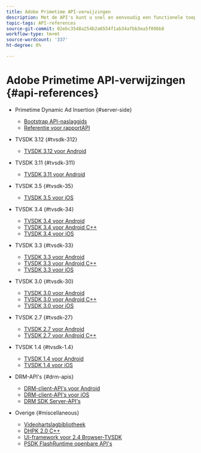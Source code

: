 ```yaml
---
title: Adobe Primetime API-verwijzingen
description: Met de API's kunt u snel en eenvoudig een functionele toepassing of integratie maken.
topic-tags: API-references
source-git-commit: 02ebc3548a254b2a6554f1ab34afbb3ea5f09bb8
workflow-type: tm+mt
source-wordcount: '337'
ht-degree: 0%

---
```


# Adobe Primetime API-verwijzingen {#api-references}

+ Primetime Dynamic Ad Insertion {#server-side}
   + [Bootstrap API-naslaggids](../primetime-ad-insertion/technical-reference/bootstrap-api.md)
   + [Referentie voor rapportAPI](../primetime-ad-insertion/technical-reference/report-api.md)

+ TVSDK 3.12 {#tvsdk-312}
   + [TVSDK 3.12 voor Android](https://help.adobe.com/en_US/primetime/api/psdk/javadoc3.12/index.html)

+ TVSDK 3.11 {#tvsdk-311}
   + [TVSDK 3.11 voor Android](https://help.adobe.com/en_US/primetime/api/psdk/javadoc3.11/index.html)

+ TVSDK 3.5 {#tvsdk-35}
   + [TVSDK 3.5 voor iOS](https://help.adobe.com/en_US/primetime/api/psdk/appledoc_v35/index.html)

+ TVSDK 3.4 {#tvsdk-34}
   + [TVSDK 3.4 voor Android](https://help.adobe.com/en_US/primetime/api/psdk/javadoc3.4/index.html)
   + [TVSDK 3.4 voor Android C++](https://help.adobe.com/en_US/primetime/api/psdk/cpp_3.4/namespaces.html)
   + [TVSDK 3.4 voor iOS](https://help.adobe.com/en_US/primetime/api/psdk/appledoc_v34/index.html)

+ TVSDK 3.3 {#tvsdk-33}
   + [TVSDK 3.3 voor Android](https://help.adobe.com/en_US/primetime/api/psdk/javadoc3.3/index.html)
   + [TVSDK 3.3 voor Android C++](https://help.adobe.com/en_US/primetime/api/psdk/cpp_3.3/namespaces.html)
   + [TVSDK 3.3 voor iOS](https://help.adobe.com/en_US/primetime/api/psdk/appledoc_v33/index.html)

+ TVSDK 3.0 {#tvsdk-30}
   + [TVSDK 3.0 voor Android](https://help.adobe.com/en_US/primetime/api/psdk/javadoc3.0/index.html)
   + [TVSDK 3.0 voor Android C++](https://help.adobe.com/en_US/primetime/api/psdk/cpp_3.0/namespaces.html)
   + [TVSDK 3.0 voor iOS](https://help.adobe.com/en_US/primetime/api/psdk/appledoc_3/index.html)

+ TVSDK 2.7 {#tvsdk-27}
   + [TVSDK 2.7 voor Android](https://help.adobe.com/en_US/primetime/api/psdk/javadoc_2.7/index.html)
   + [TVSDK 2.7 voor Android C++](https://help.adobe.com/en_US/primetime/api/psdk/cpp/namespaces.html)

+ TVSDK 1.4 {#tvsdk-1.4}
   + [TVSDK 1.4 voor Android](https://help.adobe.com/en_US/primetime/api/psdk/javadoc/index.html)
   + [TVSDK 1.4 voor iOS](https://help.adobe.com/en_US/primetime/api/psdk/appledoc/index.html)

+ DRM-API&#39;s {#drm-apis}
   + [DRM-client-API&#39;s voor Android](https://help.adobe.com/en_US/primetime/api/drm-apis/client/android/index.html)
   + [DRM-client-API&#39;s voor iOS](https://help.adobe.com/en_US/primetime/api/drm-apis/client/ios/index.html)
   + [DRM SDK Server-API&#39;s](https://help.adobe.com/en_US/primetime/api/drm-apis/server/javadocs-flashaccess-pro/)

+ Overige {#miscellaneous}
   + [Videohartslagbibliotheek](https://help.adobe.com/en_US/primetime/api/psdk/vhl_tvsdk_ios/index.html)
   + [DHPK 2.0 C++](https://help.adobe.com/en_US/primetime/api/psdk/psdk_doxygen/index.html)
   + [UI-framework voor 2.4 Browser-TVSDK](https://help.adobe.com/en_US/primetime/api/psdk/btvsdk-ui-framework/index.html)
   + [PSDK FlashRuntime openbare API&#39;s](https://help.adobe.com/en_US/primetime/api/psdk/asdoc-dhls/)
